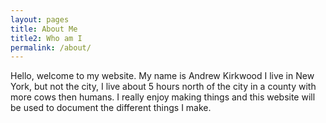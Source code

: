 ```yaml
---
layout: pages
title: About Me
title2: Who am I
permalink: /about/
---
```


Hello, welcome to my website. My name is Andrew Kirkwood I live in New York, but not the city, I live about 5 hours north of the city in a county with more cows then humans. I really enjoy making things and this website will be used to document the different things I make. 
